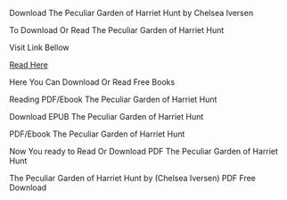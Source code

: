 Download The Peculiar Garden of Harriet Hunt by Chelsea Iversen

To Download Or Read The Peculiar Garden of Harriet Hunt

Visit Link Bellow

[Read Here](https://mobionlines.web.app/train/208503336-the-peculiar-garden-of-harriet-hunt)

Here You Can Download Or Read Free Books

Reading PDF/Ebook The Peculiar Garden of Harriet Hunt

Download EPUB The Peculiar Garden of Harriet Hunt

PDF/Ebook The Peculiar Garden of Harriet Hunt

Now You ready to Read Or Download PDF The Peculiar Garden of Harriet Hunt

The Peculiar Garden of Harriet Hunt by (Chelsea Iversen) PDF Free Download

